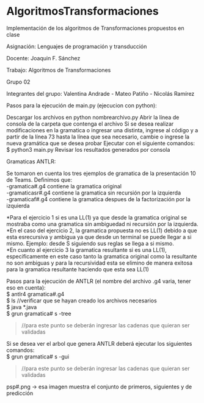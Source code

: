 # AlgoritmosTransformaciones
Implementación de los algoritmos de Transformaciones propuestos en clase 

Asignación: Lenguajes de programación y transducción

Docente: Joaquin F. Sánchez

Trabajo: Algoritmos de Transformaciones

Grupo 02

Integrantes del grupo: Valentina Andrade - Mateo Patiño - Nicolás Ramírez

Pasos para la ejecución de main.py (ejecucion con python):

Descargar los archivos en python nombrearchivo.py
Abrir la línea de consola de la carpeta que contenga el archivo
Si se desea realizar modificaciones en la gramatica o ingresar una distinta, ingrese al código y a partir de la línea 73 hasta la línea que sea necesario, cambie o ingrese la nueva gramática que se desea probar
Ejecutar con el siguiente comandos: $ python3 main.py
Revisar los resultados generados por consola


Gramaticas ANTLR:

Se tomaron en cuenta los tres ejemplos de gramatica de la presentación 10 de Teams. Definimos que:  
-gramatica#.g4 contiene la gramatica original  
-gramaticasr#.g4 contiene la gramatica sin recursión por la izquierda  
-gramaticaf#.g4 contiene la gramatica despues de la factorización por la izquierda  

*Para el ejercicio 1 si es una LL(1) ya que desde la gramatica original se mostraba como una gramatica sin ambiguedad ni recursión por la izquierda.  
*En el caso del ejercicio 2, la gramatica propuesta no es LL(1) debido a que esta esrecursiva y ambigua ya que desde un terminal se puede llegar a si mismo. Ejemplo: desde S siguiendo sus reglas se llega a si mismo.  
*En cuanto al ejercicio 3 la gramatica resultante si es una LL(1), especificamente en este caso tanto la gramatica original como la resultante no son ambiguas y para la recursividad esta se elimino de manera exitosa para la gramatica resultante haciendo que esta sea LL(1)  

Pasos para la ejecución de ANTLR (el nombre del archivo .g4 varia, tener eso en cuenta):  
$ antlr4 gramatica#.g4  
$ ls //verificar que se hayan creado los archivos necesarios  
$ java *.java  
$ grun gramatica# s -tree  
>//para este punto se deberán ingresar las cadenas que quieran ser validadas  

Si se desea ver el arbol que genera ANTLR deberá ejecutar los siguientes comandos:  
$ grun gramatica# s -gui  
>//para este punto se deberán ingresar las cadenas que quieran ser validadas  

psp#.png -> esa imagen muestra el conjunto de primeros, siguientes y de predicción  
